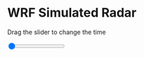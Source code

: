 <h1>WRF Simulated Radar</h1>
<p>Drag the slider to change the time</p>

<div class="slidecontainer">
<input oninput='setImage(this)' class="slider" type="range" min="0" max="3" value="0" step="1" />
<img id='img'/>
</div>

<script>
var img = document.getElementById('img');
var img_array = ['/assets/images/wrf/rf_wrfout_d01_2020-03-27_12:00:00.png',
'/assets/images/wrf/rf_wrfout_d01_2020-03-27_13:00:00.png',
'/assets/images/wrf/rf_wrfout_d01_2020-03-27_14:00:00.png',];
function setImage(obj)
{
        var value = obj.value;
        img.src = img_array[value];

}
</script>
